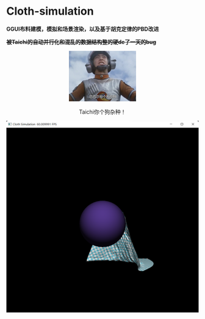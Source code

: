 # Cloth-simulation

**GGUI布料建模，模拟和场景渲染，以及基于胡克定律的PBD改进**

**~~被Taichi的自动并行化和混乱的数据结构整的硬de了一天的bug~~**

<div align=center>
<img src="https://github.com/1242857339/Taichi-simulation/blob/main/Lab3%20Cloth-simulation/fuck.jpeg" width = "35%" height = "35%" />
<center><p>Taichi你个狗杂种！</p></center>
</div> 

![image](https://github.com/1242857339/Taichi-simulation/blob/main/Lab3%20Cloth-simulation/show.png)

